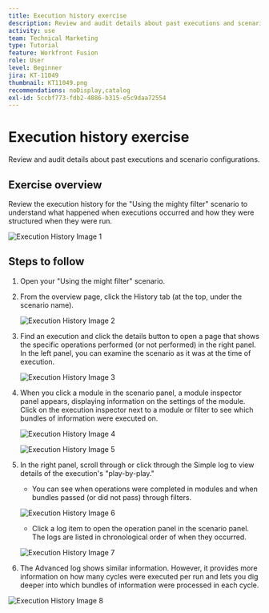 ```yaml
---
title: Execution history exercise
description: Review and audit details about past executions and scenario configurations.
activity: use
team: Technical Marketing
type: Tutorial
feature: Workfront Fusion
role: User
level: Beginner
jira: KT-11049
thumbnail: KT11049.png
recommendations: noDisplay,catalog
exl-id: 5ccbf773-fdb2-4886-b315-e5c9daa72554
---
```

# Execution history exercise

Review and audit details about past executions and scenario configurations.

## Exercise overview

Review the execution history for the "Using the mighty filter" scenario to understand what happened when executions occurred and how they were structured when they were run.

   ![Execution History Image 1](../12-exercises/assets/execution-history-walkthrough-1.png)

## Steps to follow

1. Open your "Using the might filter" scenario.
1. From the overview page, click the History tab (at the top, under the scenario name).

   ![Execution History Image 2](../12-exercises/assets/execution-history-walkthrough-2.png)

1. Find an execution and click the details button to open a page that shows the specific operations performed (or not performed) in the right panel. In the left panel, you can examine the scenario as it was at the time of execution.

   ![Execution History Image 3](../12-exercises/assets/execution-history-walkthrough-3.png)

1. When you click a module in the scenario panel, a module inspector panel appears, displaying information on the settings of the module. Click on the execution inspector next to a module or filter to see which bundles of information were executed on.

   ![Execution History Image 4](../12-exercises/assets/execution-history-walkthrough-4.png)

   ![Execution History Image 5](../12-exercises/assets/execution-history-walkthrough-5.png)


1. In the right panel, scroll through or click through the Simple log to view details of the execution's "play-by-play."

   + You can see when operations were completed in modules and when bundles passed (or did not pass) through filters.

   ![Execution History Image 6](../12-exercises/assets/execution-history-walkthrough-6.png)
   
   + Click a log item to open the operation panel in the scenario panel. The logs are listed in chronological order of when they occurred.


   ![Execution History Image 7](../12-exercises/assets/execution-history-walkthrough-7.png)


1. The Advanced log shows similar information. However, it provides more information on how many cycles were executed per run and lets you dig deeper into which bundles of information were processed in each cycle.

![Execution History Image 8](../12-exercises/assets/execution-history-walkthrough-8.png)
